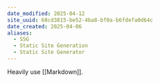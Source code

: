 ```yaml
---
date_modified: 2025-04-12
site_uuid: 68cd3815-be52-4ba8-bf0a-b6fdefa0d64c
date_created: 2025-04-06
aliases:
  - SSG
  - Static Site Generation
  - Static Site Generator
---
```


Heavily use [[Markdown]].